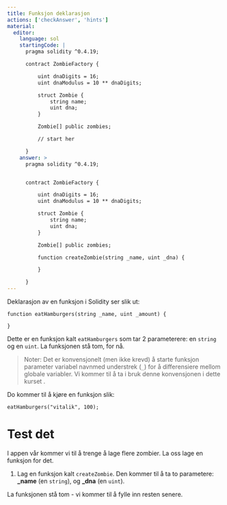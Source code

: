 ```yaml
---
title: Funksjon deklarasjon
actions: ['checkAnswer', 'hints']
material:
  editor:
    language: sol
    startingCode: |
      pragma solidity ^0.4.19;

      contract ZombieFactory {

          uint dnaDigits = 16;
          uint dnaModulus = 10 ** dnaDigits;

          struct Zombie {
              string name;
              uint dna;
          }

          Zombie[] public zombies;

          // start her

      }
    answer: >
      pragma solidity ^0.4.19;


      contract ZombieFactory {

          uint dnaDigits = 16;
          uint dnaModulus = 10 ** dnaDigits;

          struct Zombie {
              string name;
              uint dna;
          }

          Zombie[] public zombies;

          function createZombie(string _name, uint _dna) {

          }

      }
---
```


Deklarasjon av en funksjon i Solidity ser slik ut:

```
function eatHamburgers(string _name, uint _amount) {

}
```

Dette er en funksjon kalt `eatHamburgers` som tar 2 parameterere: en `string` og en `uint`. La funksjonen stå tom, for nå.

> Noter: Det er konvensjonelt (men ikke krevd) å starte funksjon parameter variabel navnmed understrek (`_`) for å differensiere mellom globale variabler. Vi kommer til å ta i bruk denne konvensjonen i dette kurset .

Do kommer til å kjøre en funksjon slik:

```
eatHamburgers("vitalik", 100);
```

# Test det

I appen vår kommer vi til å trenge å lage flere zombier. La oss lage en funksjon for det.

1. Lag en funksjon kalt `createZombie`. Den kommer til å ta to parametere: **\_name** (en `string`), og **\_dna** (en `uint`).

La funksjonen stå tom - vi kommer til å fylle inn resten senere.
